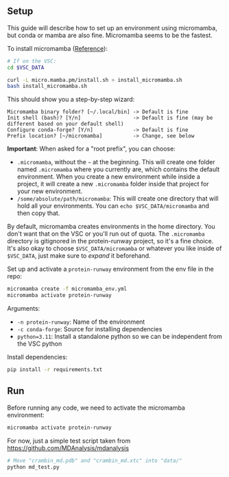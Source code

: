 ## Setup

This guide will describe how to set up an environment using micromamba, but conda or mamba are also fine. Micromamba seems to be the fastest.

To install micromamba ([Reference](https://mamba.readthedocs.io/en/latest/installation/micromamba-installation.html)):

```bash
# If on the VSC:
cd $VSC_DATA

curl -L micro.mamba.pm/install.sh > install_micromamba.sh
bash install_micromamba.sh
```

This should show you a step-by-step wizard:

```
Micromamba binary folder? [~/.local/bin] -> Default is fine
Init shell (bash)? [Y/n]                 -> Default is fine (may be different based on your default shell)
Configure conda-forge? [Y/n]             -> Default is fine
Prefix location? [~/micromamba]          -> Change, see below
```

**Important**: When asked for a "root prefix", you can choose:

- `.micromamba`, without the `~` at the beginning. This will create one folder named `.micromamba` where you currently are, which contains the default environment. When you create a new environment while inside a project, it will create a new `.micromamba` folder inside that project for your new environment.
- `/some/absolute/path/micromamba`: This will create one directory that will hold all your environments. You can `echo $VSC_DATA/micromamba` and then copy that.

By default, micromamba creates environments in the home directory. You don't want that on the VSC or you'll run out of quota. The `.micromamba` directory is gitignored in the protein-runway project, so it's a fine choice. It's also okay to choose `$VSC_DATA/micromamba` or whatever you like inside of `$VSC_DATA`, just make sure to *expand* it beforehand.

Set up and activate a `protein-runway` environment from the env file in the repo:

```bash
micromamba create -f micromamba_env.yml
micromamba activate protein-runway
```

Arguments:

- `-n protein-runway`: Name of the environment
- `-c conda-forge`: Source for installing dependencies
- `python=3.11`: Install a standalone python so we can be independent from the VSC python

Install dependencies:

```bash
pip install -r requirements.txt
```

## Run

Before running any code, we need to activate the micromamba environment:

```bash
micromamba activate protein-runway
```

For now, just a simple test script taken from <https://github.com/MDAnalysis/mdanalysis>

```bash
# Move "crambin_md.pdb" and "crambin_md.xtc" into "data/"
python md_test.py
```
